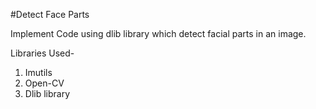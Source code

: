#Detect Face Parts

Implement Code using dlib library which detect facial parts in an image.

Libraries Used-

1. Imutils
2. Open-CV
3. Dlib library
